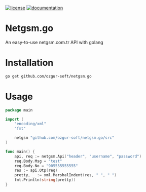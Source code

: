 [![license](https://img.shields.io/:license-mit-blue.svg)](https://github.com/ozgur-soft/netgsm.go/blob/master/LICENSE.md)
[![documentation](https://pkg.go.dev/badge/github.com/ozgur-soft/netgsm.go)](https://pkg.go.dev/github.com/ozgur-soft/netgsm.go/src)

# Netgsm.go
An easy-to-use netgsm.com.tr API with golang

# Installation
```bash
go get github.com/ozgur-soft/netgsm.go
```

# Usage
```go
package main

import (
	"encoding/xml"
	"fmt"

	netgsm "github.com/ozgur-soft/netgsm.go/src"
)

func main() {
	api, req := netgsm.Api("header", "username", "password")
	req.Body.Msg = "test"
	req.Body.No = "905555555555"
	res := api.Otp(req)
	pretty, _ := xml.MarshalIndent(res, " ", " ")
	fmt.Println(string(pretty))
}
```
